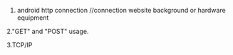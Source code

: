 1. android http connection //connection website background or hardware equipment

2."GET" and "POST" usage.  

3.TCP/IP 


